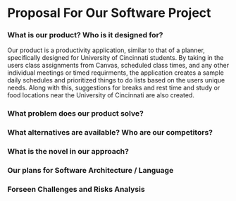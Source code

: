 # Proposal For Our Software Project

### What is our product? Who is it designed for?
Our product is a productivity application, similar to that of a planner, specifically designed for University of Cincinnati students. By taking in the users class assignments from Canvas, scheduled class times, and any other individual meetings or timed requirments, the application creates a sample daily schedules and prioritized things to do lists based on the users unique needs. Along with this, suggestions for breaks and rest time and study or food locations near the University of Cincinnati are also created.

### What problem does our product solve?

### What alternatives are available? Who are our competitors?

### What is the novel in our approach?

### Our plans for Software Architecture / Language

### Forseen Challenges and Risks Analysis
